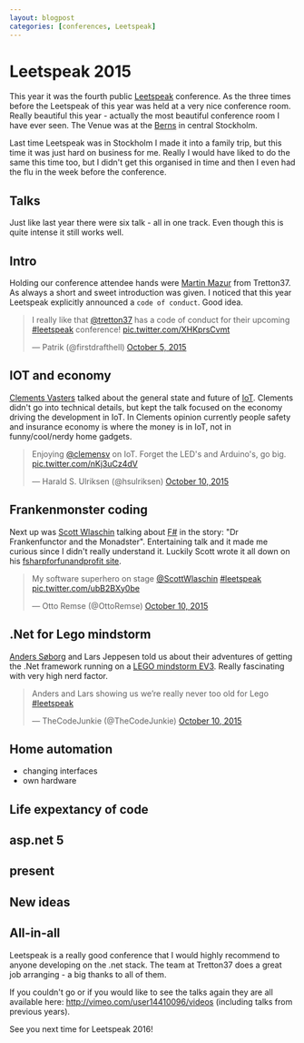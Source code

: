 ```yaml
---
layout: blogpost
categories: [conferences, Leetspeak]
---
```

# Leetspeak 2015

This year it was the fourth public [Leetspeak](http://leetspeak.se/) conference. As the three times before the Leetspeak of this year was held at a very nice conference room. Really beautiful this year - actually the most beautiful conference room I have ever seen. The Venue was at the [Berns](http://www.berns.se/en/mote-event/) in central Stockholm. 

Last time Leetspeak was in Stockholm I made it into a family trip, but this time it was just hard on business for me. Really I would have liked to do the same this time too, but I didn't get this organised in time and then I even had the flu in the week before the conference.

## Talks

Just like last year there were six talk - all in one track. Even though this is quite intense it still works well. 

## Intro

Holding our conference attendee hands were [Martin Mazur](https://twitter.com/m_mazur) from Tretton37. As always a short and sweet introduction was given. I noticed that this year Leetspeak explicitly announced a `code of conduct`. Good idea. 

<blockquote class="twitter-tweet" lang="en"><p lang="en" dir="ltr">I really like that <a href="https://twitter.com/tretton37">@tretton37</a> has a code of conduct for their upcoming <a href="https://twitter.com/hashtag/leetspeak?src=hash">#leetspeak</a> conference! <a href="http://t.co/XHKprsCvmt">pic.twitter.com/XHKprsCvmt</a></p>&mdash; Patrik (@firstdrafthell) <a href="https://twitter.com/firstdrafthell/status/651035299338919937">October 5, 2015</a></blockquote>
<script async src="//platform.twitter.com/widgets.js" charset="utf-8"></script>

## IOT and economy

[Clements Vasters](https://twitter.com/clemensv) talked about the general state and future of [IoT](https://en.wikipedia.org/wiki/Internet_of_Things). Clements didn't go into technical details, but kept the talk focused on the economy driving the development in IoT. In Clements opinion currently people safety and insurance economy is where the money is in IoT, not in funny/cool/nerdy home gadgets.

<blockquote class="twitter-tweet" lang="en"><p lang="en" dir="ltr">Enjoying <a href="https://twitter.com/clemensv">@clemensv</a> on IoT. Forget the LED&#39;s and Arduino&#39;s, go big. <a href="http://t.co/nKj3uCz4dV">pic.twitter.com/nKj3uCz4dV</a></p>&mdash; Harald S. Ulriksen (@hsulriksen) <a href="https://twitter.com/hsulriksen/status/652750852097224704">October 10, 2015</a></blockquote>
<script async src="//platform.twitter.com/widgets.js" charset="utf-8"></script>

## Frankenmonster coding

Next up was [Scott Wlaschin](https://twitter.com/ScottWlaschin) talking about [F#](http://fsharp.org/) in the story: "Dr Frankenfunctor and the Monadster". Entertaining talk and it made me curious since I didn't really understand it. Luckily Scott wrote it all down on his [fsharpforfunandprofit site](http://fsharpforfunandprofit.com/). 

<blockquote class="twitter-tweet" lang="en"><p lang="en" dir="ltr">My software superhero on stage <a href="https://twitter.com/ScottWlaschin">@ScottWlaschin</a> <a href="https://twitter.com/hashtag/leetspeak?src=hash">#leetspeak</a> <a href="http://t.co/ubB2BXy0be">pic.twitter.com/ubB2BXy0be</a></p>&mdash; Otto Remse (@OttoRemse) <a href="https://twitter.com/OttoRemse/status/652764774137221120">October 10, 2015</a></blockquote>
<script async src="//platform.twitter.com/widgets.js" charset="utf-8"></script>

## .Net for Lego mindstorm

[Anders Søborg](https://twitter.com/mindstormsdk) and Lars Jeppesen told us about their adventures of getting the .Net framework running on a [LEGO mindstorm EV3](https://en.wikipedia.org/wiki/Lego_Mindstorms_EV3). Really fascinating with very high nerd factor. 

<blockquote class="twitter-tweet" lang="en"><p lang="en" dir="ltr">Anders and Lars showing us we’re really never too old for Lego <a href="https://twitter.com/hashtag/leetspeak?src=hash">#leetspeak</a></p>&mdash; TheCodeJunkie (@TheCodeJunkie) <a href="https://twitter.com/TheCodeJunkie/status/652794499220029441">October 10, 2015</a></blockquote>
<script async src="//platform.twitter.com/widgets.js" charset="utf-8"></script>

## Home automation

* changing interfaces
* own hardware


## Life expextancy of code


## asp.net 5



## present

## New ideas

## All-in-all

Leetspeak is a really good conference that I would highly recommend to anyone developing on the .net stack. The team at Tretton37 does a great job arranging - a big thanks to all of them. 

If you couldn't go or if you would like to see the talks again they are all available here: <http://vimeo.com/user14410096/videos> (including talks from previous years).

See you next time for Leetspeak 2016!